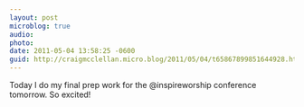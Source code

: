 ```yaml
---
layout: post
microblog: true
audio: 
photo: 
date: 2011-05-04 13:58:25 -0600
guid: http://craigmcclellan.micro.blog/2011/05/04/t65867899851644928.html
---
```

Today I do my final prep work for the @inspireworship conference tomorrow.  So excited!
